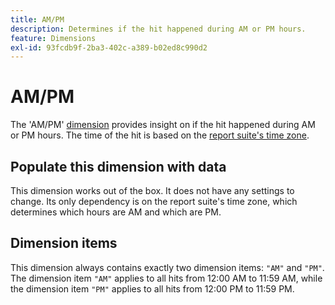 ```yaml
---
title: AM/PM
description: Determines if the hit happened during AM or PM hours.
feature: Dimensions
exl-id: 93fcdb9f-2ba3-402c-a389-b02ed8c990d2
---
```

# AM/PM

The 'AM/PM' [dimension](overview.md) provides insight on if the hit happened during AM or PM hours. The time of the hit is based on the [report suite's time zone](/help/admin/tools/manage-rs/edit-settings/general/general-acct-settings-admin.md).

## Populate this dimension with data

This dimension works out of the box. It does not have any settings to change. Its only dependency is on the report suite's time zone, which determines which hours are AM and which are PM.

## Dimension items

This dimension always contains exactly two dimension items: `"AM"` and `"PM"`. The dimension item `"AM"` applies to all hits from 12:00 AM to 11:59 AM, while the dimension item `"PM"` applies to all hits from 12:00 PM to 11:59 PM.
